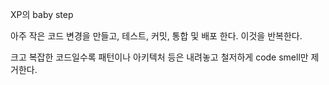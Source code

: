 
XP의 baby step

아주 작은 코드 변경을 만들고,
테스트, 커밋, 통합 및 배포 한다.
이것을 반복한다.

크고 복잡한 코드일수록 패턴이나 아키텍처 등은 내려놓고 철저하게 code smell만 제거한다.